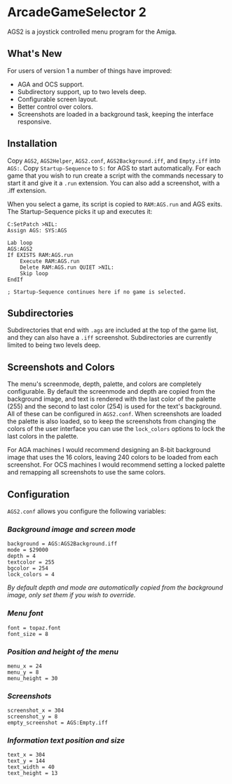 ArcadeGameSelector 2
====================

AGS2 is a joystick controlled menu program for the Amiga.


What's New
----------

For users of version 1 a number of things have improved:

* AGA and OCS support.
* Subdirectory support, up to two levels deep.
* Configurable screen layout.
* Better control over colors.
* Screenshots are loaded in a background task, keeping the interface responsive.


Installation
------------

Copy `AGS2`, `AGS2Helper`, `AGS2.conf`, `AGS2Background.iff`, and `Empty.iff` into `AGS:`. Copy `Startup-Sequence` to `S:` for AGS to start automatically. For each game that you wish to run create a script with the commands necessary to start it and give it a `.run` extension. You can also add a screenshot, with a .iff extension.

When you select a game, its script is copied to `RAM:AGS.run` and AGS exits. The Startup-Sequence picks it up and executes it:

    C:SetPatch >NIL:
    Assign AGS: SYS:AGS
    
    Lab loop
    AGS:AGS2
    If EXISTS RAM:AGS.run
        Execute RAM:AGS.run
        Delete RAM:AGS.run QUIET >NIL:
        Skip loop
    EndIf
    
    ; Startup-Sequence continues here if no game is selected.


Subdirectories
--------------

Subdirectories that end with `.ags` are included at the top of the game list, and they can also have a `.iff` screenshot. Subdirectories are currently limited to being two levels deep.


Screenshots and Colors
----------------------

The menu's screenmode, depth, palette, and colors are completely configurable. By default the screenmode and depth are copied from the background image, and text is rendered with the last color of the palette (255) and the second to last color (254) is used for the text's background. All of these can be configured in `AGS2.conf`. When screenshots are loaded the palette is also loaded, so to keep the screenshots from changing the colors of the user interface you can use the `lock_colors` options to lock the last colors in the palette.

For AGA machines I would recommend designing an 8-bit background image that uses the 16 colors, leaving 240 colors to be loaded from each screenshot. For OCS machines I would recommend setting a locked palette and remapping all screenshots to use the same colors.


Configuration
-------------

`AGS2.conf` allows you configure the following variables:

### *Background image and screen mode*
    background = AGS:AGS2Background.iff
    mode = $29000
    depth = 4
    textcolor = 255
    bgcolor = 254
    lock_colors = 4

*By default depth and mode are automatically copied from the background image, only set them if you wish to override.*

### *Menu font*
    font = topaz.font
    font_size = 8

### *Position and height of the menu*
    menu_x = 24
    menu_y = 8
    menu_height = 30

### *Screenshots*
    screenshot_x = 304
    screenshot_y = 8
    empty_screenshot = AGS:Empty.iff

### *Information text position and size*
    text_x = 304
    text_y = 144
    text_width = 40
    text_height = 13
